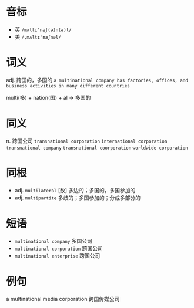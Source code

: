 # 音标

- 英 `/mʌltɪ'næʃ(ə)n(ə)l/`
- 美 `/,mʌltɪ'næʃnəl/`

# 词义

adj. 跨国的，多国的
`a multinational company has factories, offices, and business activities in many different countries`



multi(多) + nation(国) + al → 多国的

# 同义

n. 跨国公司
`transnational corporation` `international corporation` `transnational company` `transnational coorporation` `worldwide corporation`

# 同根

- adj. `multilateral` [数] 多边的；多国的，多国参加的
- adj. `multipartite` 多歧的；多国参加的；分成多部分的

# 短语

- `multinational company` 多国公司
- `multinational corporation` 跨国公司
- `multinational enterprise` 跨国公司

# 例句

a multinational media corporation
跨国传媒公司


